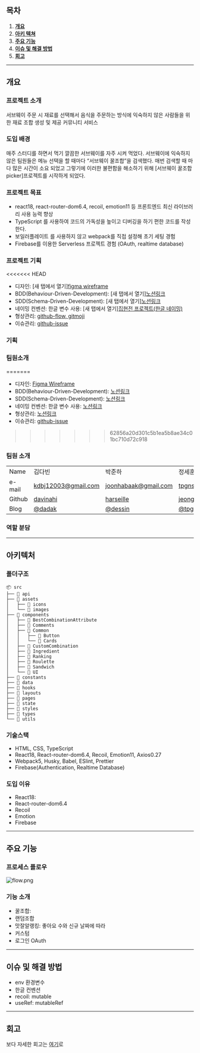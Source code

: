 ## 목차

1. [**개요**](#1)
2. [**아키 텍쳐**](#2)
3. [**주요 기능**](#3)
4. [**이슈 및 해결 방법**](#4)
5. [**회고**](#5)
   <br />

---

<div id="1"></div>

## 개요

### 프로젝트 소개

서브웨이 주문 시 재료를 선택해서 음식을 주문하는 방식에 익숙하지 않은 사람들을 위한 재료 조합 생성 및 제공 커뮤니티 서비스

### 도입 배경

매주 스터디를 하면서 먹기 깔끔한 서브웨이를 자주 시켜 먹었다. 서브웨이에 익숙하지 않은 팀원들은 메뉴 선택을 할 때마다 “서브웨이 꿀조합”을 검색했다. 매번 검색할 때 마다 많은 시간이 소요 되었고 그렇기에 이러한 불편함을 해소하기 위해 [서브웨이 꿀조합 picker]프로젝트를 시작하게 되었다.

### 프로젝트 목표

- react18, react-router-dom6.4, recoil, emotion11 등 프론트엔드 최신 라이브러리 사용 능력 향상
- TypeScript 를 사용하여 코드의 가독성을 높이고 디버깅을 하기 편한 코드를 작성한다.
- 보일러플레이트 를 사용하지 않고 webpack를 직접 설정해 초기 세팅 경험
- Firebase를 이용한 Serverless 프로젝트 경험 (OAuth, realtime database)

### 프로젝트 기획

<<<<<<< HEAD
- 디자인: [새 탭에서 열기][figma wireframe](https://www.figma.com/file/eI2jrYfrVIDJlrbklrjJnN/Be-Real-FE-Dev?node-id=33%3A6&t=688n15HxUHCp3Dx8-0)
- BDD(Behaviour-Driven-Development): [새 탭에서 열기][노션링크](https://www.notion.so/Tasks-BDD-32ee18c200aa42249f328571cc2394d7)
- SDD(Schema-Driven-Development): [새 탭에서 열기][노션링크](https://www.notion.so/aaa724aa166c4c2b96392264fa700201)
- 네이밍 컨벤션: 한글 변수 사용: [새 탭에서 열기][집현전 프로젝트(한글 네이밍)](https://www.notion.so/daaf58b9e2fa48048ff98c858253bfae)
- 형상관리: [github-flow, gitmoji](https://absorbed-leek-405.notion.site/Git-Convention-f451556383d943789d64d7c55029872b)
- 이슈관리: [github-issue](https://github.com/harseille/WhatSsub/issues)

### 기획

### 팀원소개
=======
- 디자인: <a href="https://www.figma.com/file/eI2jrYfrVIDJlrbklrjJnN/Be-Real-FE-Dev?node-id=33%3A6&t=688n15HxUHCp3Dx8-0" target="_blank">Figma Wireframe</a>
- BDD(Behaviour-Driven-Development): <a href="https://www.notion.so/Tasks-BDD-32ee18c200aa42249f328571cc2394d7" target="_blank">노션링크</a>
- SDD(Schema-Driven-Development): <a href="https://www.notion.so/aaa724aa166c4c2b96392264fa700201" target="_blank">노션링크</a>
- 네이밍 컨벤션: 한글 변수 사용: <a href="https://www.notion.so/daaf58b9e2fa48048ff98c858253bfae" target="_blank">노션링크</a>
- 형상관리: <a href="https://absorbed-leek-405.notion.site/Git-Convention-f451556383d943789d64d7c55029872b" target="_blank">노션링크</a>
- 이슈관리: <a href="https://github.com/harseille/WhatSsub/issues" target="_blank">github-issue</a>
>>>>>>> 62856a20d301c5b1ea5b8ae34c01bc710d72c918

### 팀원 소개

<table class="tg">
<tbody>
  <tr>
    <td>Name</td>
    <td>김다빈</td>
    <td>박준하</td>
    <td>정세훈</td>
    <td>최원오</td>
    <td>황도은</td>
  </tr>
  <tr>
    <td >e-mail</td>
    <td ><a href="mailto:kdbj12003@gmail.com">kdbj12003@gmail.com</a></td>
    <td ><a href="mailto:joonhabaak@gmail.com">joonhabaak@gmail.com</a></td>
    <td ><a href="mailto:tpgns933@gmail.com">tpgns933@gmail.com</a></td>
    <td ><a href="mailto:cwo1401@gmail.com">cwo1401@gmail.com</a></td>
    <td ><a href="mailto:dehya0518@naver.com">dehya0518@naver.com</a></td>
  </tr>
  <tr>
    <td>Github</td>
    <td><a href="https://github.com/davinahi" target="_blank">davinahi</a></td>
    <td><a href="https://github.com/harseille" target="_blank">harseille</a></td>
    <td><a href="https://github.com/jeong-se-hun" target="_blank">jeong-se-hun</a></td>
    <td><a href="https://github.com/choi1five" target="_blank">choi1five</a></td>
    <td><a href="https://github.com/dee0518" target="_blank">dee0518</a></td>
  </tr>
  <tr>
    <td>Blog</td>
    <td><a href="https://velog.io/@dadak" target="_blank">@dadak</a></td>
    <td><a href="https://velog.io/@dessin" target="_blank">@dessin</a></td>
    <td><a href="https://velog.io/@tpgns933" target="_blank">@tpgns933</a></td>
    <td><a href="https://velog.io/@o1_choi" target="_blank">@o1_choi</a></td>
    <td><a href="https://velog.io/@dee0518" target="_blank">@dee0518</a></td>
  </tr>
</tbody>
</table>

### 역할 분담

---

<div id="2"></div>

## 아키텍처

### 폴더구조

```
📦 src
├── 📂 api
├── 📂 assets
│   ├── 📂 icons
│   └── 📂 images
├── 📂 components
│   ├── 📂 BestCombinationAttribute
│   ├── 📂 Comments
│   ├── 📂 Common
│   │   ├── 📂 Button
│   │   └── 📂 Cards
│   ├── 📂 CustomCombination
│   ├── 📂 Ingredient
│   ├── 📂 Ranking
│   ├── 📂 Roulette
│   ├── 📂 Sandwich
│   └── 📂 UI
├── 📂 constants
├── 📂 data
├── 📂 hooks
├── 📂 layouts
├── 📂 pages
├── 📂 state
├── 📂 styles
├── 📂 types
└── 📂 utils
```

### 기술스택

- HTML, CSS, TypeScript
- React18, React-router-dom6.4, Recoil, Emotion11, Axios0.27
- Webpack5, Husky, Babel, ESlint, Prettier
- Firebase(Authentication, Realtime Database)

### 도입 이유

- React18:
- React-router-dom6.4
- Recoil
- Emotion
- Firebase

---

<div id="3"></div>

## 주요 기능

### 프로세스 플로우

![flow.png](https://www.notion.so/image/https%3A%2F%2Fs3-us-west-2.amazonaws.com%2Fsecure.notion-static.com%2F3a1e7735-d2c8-4cd0-b9ab-9b46c8f995fb%2Fflow.png?table=block&id=699f0a99-6f20-42a2-8763-8bc43709a416&spaceId=a2ac351c-251d-4c62-86bd-40e368d410a5&width=2000&userId=1c23a479-d6dc-4c17-a240-67408e56fb9b&cache=v2)

### 기능 소개

- 꿀조합:
- 랜덤조합
- 맛잘알랭킹: 좋아요 수와 신규 날짜에 따라
- 커스텀
- 로그인 OAuth

---

<div id="4"></div>

## 이슈 및 해결 방법

- env 환경변수
- 한글 컨벤션
- recoil: mutable
- useRef: mutableRef

---

<div id="5"></div>

## 회고

보다 자세한 회고는 <a href="https://www.notion.so/69cf2d64c62749808891a83a552d4528" target="_blank">여기</a>로
